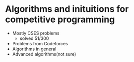 # Algorithms and inituitions for competitive programming

 * Mostly CSES problems
    * solved 51/300
 * Problems from Codeforces
 * Algorithms in general
 * Advanced algorithms(not sure)
